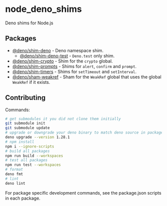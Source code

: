# node_deno_shims

Deno shims for Node.js

## Packages

- [@deno/shim-deno](packages/shim-deno) - Deno namespace shim.
  - [@deno/shim-deno-test](packages/shim-deno-test) - `Deno.test` only shim.
- [@deno/shim-crypto](packages/shim-crypto) - Shim for the `crypto` global.
- [@deno/shim-prompts](packages/shim-prompts) - Shims for `alert`, `confirm` and
  `prompt`.
- [@deno/shim-timers](packages/shim-timers) - Shims for `setTimeout` and
  `setInterval`.
- [@deno/sham-weakref](packages/sham-weakref) - Sham for the `WeakRef` global
  that uses the global `WeakRef` if it exists.

## Contributing

Commands:

```sh
# get submodules it you did not clone them initially
git submodule init
git submodule update
# upgrade or downgrade your deno binary to match deno source in packages/shim-deno/third_party/deno
deno upgrade --version 1.28.1
# npm install
npm i --ignore-scripts
# build all packages
npm run build --workspaces
# test all packages
npm run test --workspaces
# format
deno fmt
# lint
deno lint
```

For package specific development commands, see the package.json scripts in each
package.
